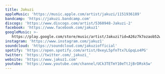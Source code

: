 ```yaml
---
title: Jakuzi
appleMusic: 'https://music.apple.com/artist/jakuzi/1151936189'
bandcamp: 'https://jakuzi.bandcamp.com'
discogs: 'https://www.discogs.com/artist/5360948-Jakuzi-2'
facebook: 'https://www.facebook.com/jakuz1'
googleMusic: >-
   https://play.google.com/store/music/artist/Jakuzi?id=A26z7k7ozaob52wz6nm6s7zetji
instagram: 'https://www.instagram.com/jakuz1'
soundcloud: 'https://soundcloud.com/jakuziofficial'
spotify: 'https://open.spotify.com/artist/0xeyL5pfnTtx7LGpqLo4PG'
twitter: 'https://twitter.com/_jakuzi_'
website: 'https://www.jakuz1.com'
youtube: 'https://www.youtube.com/channel/UCk3TETmY10eTtJjBrDRskSw'
---
```

